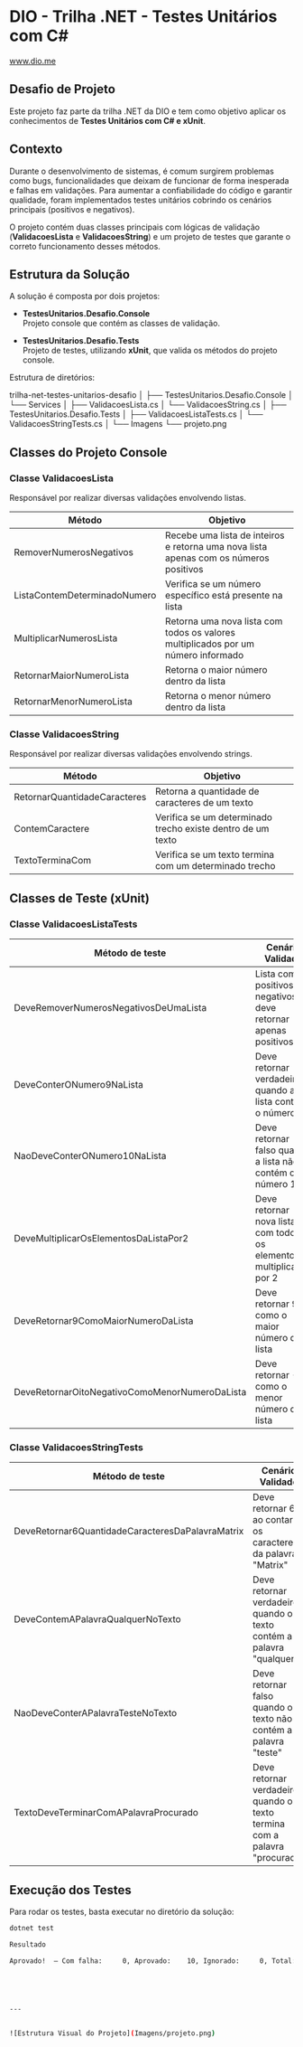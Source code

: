 # DIO - Trilha .NET - Testes Unitários com C#
www.dio.me

## Desafio de Projeto
Este projeto faz parte da trilha .NET da DIO e tem como objetivo aplicar os conhecimentos de **Testes Unitários com C# e xUnit**.

## Contexto
Durante o desenvolvimento de sistemas, é comum surgirem problemas como bugs, funcionalidades que deixam de funcionar de forma inesperada e falhas em validações. Para aumentar a confiabilidade do código e garantir qualidade, foram implementados testes unitários cobrindo os cenários principais (positivos e negativos).  

O projeto contém duas classes principais com lógicas de validação (**ValidacoesLista** e **ValidacoesString**) e um projeto de testes que garante o correto funcionamento desses métodos.

## Estrutura da Solução
A solução é composta por dois projetos:

- **TestesUnitarios.Desafio.Console**  
  Projeto console que contém as classes de validação.

- **TestesUnitarios.Desafio.Tests**  
  Projeto de testes, utilizando **xUnit**, que valida os métodos do projeto console.

Estrutura de diretórios:

trilha-net-testes-unitarios-desafio
│
├── TestesUnitarios.Desafio.Console
│ └── Services
│ ├── ValidacoesLista.cs
│ └── ValidacoesString.cs
│
├── TestesUnitarios.Desafio.Tests
│ ├── ValidacoesListaTests.cs
│ └── ValidacoesStringTests.cs
│
└── Imagens
└── projeto.png


## Classes do Projeto Console

### Classe **ValidacoesLista**
Responsável por realizar diversas validações envolvendo listas.

| Método                       | Objetivo                                                                                           |
|------------------------------|---------------------------------------------------------------------------------------------------|
| RemoverNumerosNegativos      | Recebe uma lista de inteiros e retorna uma nova lista apenas com os números positivos              |
| ListaContemDeterminadoNumero | Verifica se um número específico está presente na lista                                           |
| MultiplicarNumerosLista      | Retorna uma nova lista com todos os valores multiplicados por um número informado                 |
| RetornarMaiorNumeroLista     | Retorna o maior número dentro da lista                                                            |
| RetornarMenorNumeroLista     | Retorna o menor número dentro da lista                                                            |

### Classe **ValidacoesString**
Responsável por realizar diversas validações envolvendo strings.

| Método                       | Objetivo                                                                                           |
|------------------------------|---------------------------------------------------------------------------------------------------|
| RetornarQuantidadeCaracteres | Retorna a quantidade de caracteres de um texto                                                    |
| ContemCaractere              | Verifica se um determinado trecho existe dentro de um texto                                       |
| TextoTerminaCom              | Verifica se um texto termina com um determinado trecho                                            |

## Classes de Teste (xUnit)

### Classe **ValidacoesListaTests**
| Método de teste                               | Cenário Validado                                                                                      |
|-----------------------------------------------|------------------------------------------------------------------------------------------------------|
| DeveRemoverNumerosNegativosDeUmaLista         | Lista com positivos e negativos deve retornar apenas positivos                                        |
| DeveConterONumero9NaLista                     | Deve retornar verdadeiro quando a lista contém o número 9                                             |
| NaoDeveConterONumero10NaLista                 | Deve retornar falso quando a lista não contém o número 10                                             |
| DeveMultiplicarOsElementosDaListaPor2         | Deve retornar nova lista com todos os elementos multiplicados por 2                                   |
| DeveRetornar9ComoMaiorNumeroDaLista           | Deve retornar 9 como o maior número da lista                                                          |
| DeveRetornarOitoNegativoComoMenorNumeroDaLista| Deve retornar -8 como o menor número da lista                                                         |

### Classe **ValidacoesStringTests**
| Método de teste                                  | Cenário Validado                                                                                      |
|--------------------------------------------------|------------------------------------------------------------------------------------------------------|
| DeveRetornar6QuantidadeCaracteresDaPalavraMatrix | Deve retornar 6 ao contar os caracteres da palavra "Matrix"                                           |
| DeveContemAPalavraQualquerNoTexto                | Deve retornar verdadeiro quando o texto contém a palavra "qualquer"                                   |
| NaoDeveConterAPalavraTesteNoTexto                | Deve retornar falso quando o texto não contém a palavra "teste"                                       |
| TextoDeveTerminarComAPalavraProcurado            | Deve retornar verdadeiro quando o texto termina com a palavra "procurado"                             |

## Execução dos Testes

Para rodar os testes, basta executar no diretório da solução:

```bash
dotnet test

Resultado

Aprovado!  – Com falha:     0, Aprovado:    10, Ignorado:     0, Total:    10





---


![Estrutura Visual do Projeto](Imagens/projeto.png)


